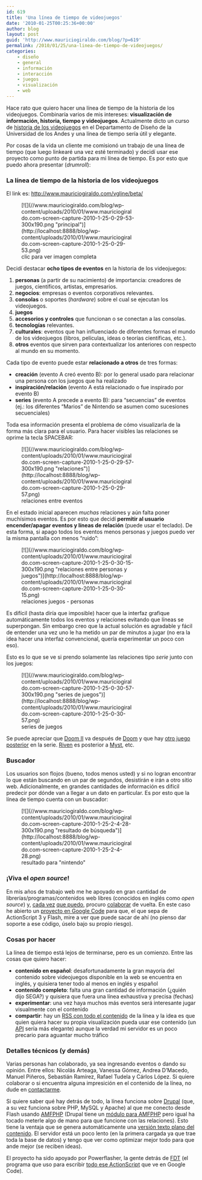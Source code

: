 ```yaml
---
id: 619
title: 'Una línea de tiempo de videojuegos'
date: '2010-01-25T00:25:36+00:00'
author: blog
layout: post
guid: 'http://www.mauriciogiraldo.com/blog/?p=619'
permalink: /2010/01/25/una-linea-de-tiempo-de-videojuegos/
categories:
    - diseño
    - general
    - información
    - interacción
    - juegos
    - visualización
    - web
---
```


Hace rato que quiero hacer una línea de tiempo de la historia de los videojuegos. Combinaría varios de mis intereses: **visualización de información, historia, tiempo y videojuegos**. Actualmente dicto un curso de [historia de los videojuegos](http://designblog.uniandes.edu.co/blogs/dise3223/ "blog del curso") en el Departamento de Diseño de la Universidad de los Andes y una línea de tiempo sería útil y elegante.

Por cosas de la vida un cliente me comisionó un trabajo de una línea de tiempo (que luego linkearé una vez esté terminado) y decidí usar ese proyecto como punto de partida para mi línea de tiempo. Es por esto que puedo ahora presentar (*drumroll*):

### La línea de tiempo de la historia de los videojuegos

El link es: <http://www.mauriciogiraldo.com/vgline/beta/>

<figure aria-describedby="caption-attachment-620" class="wp-caption alignnone" id="attachment_620" style="width: 300px">[![](//www.mauriciogiraldo.com/blog/wp-content/uploads/2010/01/www.mauriciogiraldo.com-screen-capture-2010-1-25-0-29-53-300x190.png "principal")](http://localhost:8888/blog/wp-content/uploads/2010/01/www.mauriciogiraldo.com-screen-capture-2010-1-25-0-29-53.png)<figcaption class="wp-caption-text" id="caption-attachment-620">clic para ver imagen completa</figcaption></figure>

Decidí destacar **ocho tipos de eventos** en la historia de los videojuegos:

1. **personas** (a partir de su nacimiento) de importancia: creadores de juegos, científicos, artistas, empresarios.
2. **negocios**: empresas o eventos corporativos relevantes.
3. **consolas** o soportes (*hardware*) sobre el cual se ejecutan los videojuegos.
4. **juegos**
5. **accesorios y controles** que funcionan o se conectan a las consolas.
6. **tecnologías** relevantes.
7. **culturales**: eventos que han influenciado de diferentes formas el mundo de los videojuegos (libros, películas, ideas o teorías científicas, etc.).
8. **otros** eventos que sirven para contextualizar los anteriores con respecto al mundo en su momento.

Cada tipo de evento puede estar **relacionado a otros** de tres formas:

- **creación** (evento A creó evento B): por lo general usado para relacionar una persona con los juegos que ha realizado
- **inspiración/relación** (evento A está relacionado o fue inspirado por evento B)
- **series** (evento A precede a evento B): para “secuencias” de eventos (ej.: los diferentes “Marios” de Nintendo se asumen como sucesiones secuenciales)

Toda esa información presenta el problema de cómo visualizarla de la forma más clara para el usuario. Para hacer visibles las relaciones se oprime la tecla SPACEBAR:

<figure aria-describedby="caption-attachment-621" class="wp-caption alignnone" id="attachment_621" style="width: 300px">[![](//www.mauriciogiraldo.com/blog/wp-content/uploads/2010/01/www.mauriciogiraldo.com-screen-capture-2010-1-25-0-29-57-300x190.png "relaciones")](http://localhost:8888/blog/wp-content/uploads/2010/01/www.mauriciogiraldo.com-screen-capture-2010-1-25-0-29-57.png)<figcaption class="wp-caption-text" id="caption-attachment-621">relaciones entre eventos</figcaption></figure>

En el estado inicial aparecen *muchas* relaciones y aún falta poner muchísimos eventos. Es por esto que decidí **permitir al usuario encender/apagar eventos y líneas de relación** (puede usar el teclado). De esta forma, si apago todos los eventos menos personas y juegos puedo ver la misma pantalla con menos “ruido”:

<figure aria-describedby="caption-attachment-622" class="wp-caption alignnone" id="attachment_622" style="width: 300px">[![](//www.mauriciogiraldo.com/blog/wp-content/uploads/2010/01/www.mauriciogiraldo.com-screen-capture-2010-1-25-0-30-15-300x190.png "relaciones entre personas y juegos")](http://localhost:8888/blog/wp-content/uploads/2010/01/www.mauriciogiraldo.com-screen-capture-2010-1-25-0-30-15.png)<figcaption class="wp-caption-text" id="caption-attachment-622">relaciones juegos - personas</figcaption></figure>

Es difícil (hasta diría que imposible) hacer que la interfaz grafique automáticamente todos los eventos y relaciones evitando que líneas se superpongan. Sin embargo creo que la actual solución es agradable y fácil de entender una vez uno le ha metido un par de minutos a jugar (no era la idea hacer una interfaz convencional, quería experimentar un poco con eso).

Esto es lo que se ve si prendo solamente las relaciones tipo *serie* junto con los juegos:

<figure aria-describedby="caption-attachment-623" class="wp-caption alignnone" id="attachment_623" style="width: 300px">[![](//www.mauriciogiraldo.com/blog/wp-content/uploads/2010/01/www.mauriciogiraldo.com-screen-capture-2010-1-25-0-30-57-300x190.png "series de juegos")](http://localhost:8888/blog/wp-content/uploads/2010/01/www.mauriciogiraldo.com-screen-capture-2010-1-25-0-30-57.png)<figcaption class="wp-caption-text" id="caption-attachment-623">series de juegos</figcaption></figure>

Se puede apreciar que [Doom II](http://www.mauriciogiraldo.com/vgline/beta/#/338 "Doom II en la línea de tiempo") va después de [Doom](http://www.mauriciogiraldo.com/vgline/beta/#/323 "Doom en la línea de tiempo") y que hay [otro juego posterior](http://www.mauriciogiraldo.com/vgline/beta/#/342 "Doom III en la línea de tiempo") en la serie. [Riven](http://www.mauriciogiraldo.com/vgline/beta/#/267 "Riven en la línea de tiempo") es posterior a [Myst](http://www.mauriciogiraldo.com/vgline/beta/#/265 "Myst en la línea de tiempo"), etc.

### Buscador

Los usuarios son flojos (bueno, todos menos usted) y si no logran encontrar lo que están buscando en un par de segundos, desistirán e irán a otro sitio web. Adicionalmente, en grandes cantidades de información es difícil predecir por dónde van a llegar a un dato en particular. Es por esto que la línea de tiempo cuenta con un buscador:

<figure aria-describedby="caption-attachment-624" class="wp-caption alignnone" id="attachment_624" style="width: 300px">[![](//www.mauriciogiraldo.com/blog/wp-content/uploads/2010/01/www.mauriciogiraldo.com-screen-capture-2010-1-25-2-4-28-300x190.png "resultado de búsqueda")](http://localhost:8888/blog/wp-content/uploads/2010/01/www.mauriciogiraldo.com-screen-capture-2010-1-25-2-4-28.png)<figcaption class="wp-caption-text" id="caption-attachment-624">resultado para "nintendo"</figcaption></figure>

### ¡Viva el *open source*!

En mis años de trabajo web me he apoyado en gran cantidad de librerías/programas/contenidos web libres (conocidos en inglés como *open source*) y, [cada vez](http://sourceforge.net/projects/dmcourseware/ "Digital Media Courseware, proyecto en colaboración con Hernando Barragán") [que puedo](http://sourceforge.net/projects/spaw-cf "SPAW-CF, una versión ColdFusion de un editor de texto web"), procuro [colaborar](http://stackoverflow.com/users/160933/mga "mi perfil en Stack Overflow") de vuelta. En este caso he abierto un [proyecto en Google Code](http://code.google.com/p/vgline/) para que, el que sepa de ActionScript 3 y Flash, mire a ver que puede sacar de ahí (no pienso dar soporte a ese código, úselo bajo su propio riesgo).

### Cosas por hacer

La línea de tiempo está lejos de terminarse, pero es un comienzo. Entre las cosas que quiero hacer:

- **contenido en español**: desafortunadamente la gran mayoría del contenido sobre videojuegos disponible en la web se encuentra en inglés, y quisiera tener todo al menos en inglés y español
- **contenido completo**: falta una gran cantidad de información (¿quién dijo SEGA?) y quisiera que fuera una línea exhaustiva y precisa (fechas)
- **experimentar**: una vez haya muchos más eventos será interesante jugar visualmente con el contenido
- **compartir**: hay un [RSS con todo el contenido](http://www.mauriciogiraldo.com/vgline/rss/event/feed) de la línea y la idea es que quien quiera hacer su propia visualización pueda usar ese contenido (un [API](http://en.wikipedia.org/wiki/Application_programming_interface) sería más elegante) aunque la verdad mi servidor es un poco precario para aguantar mucho tráfico

### Detalles técnicos (y demás)

Varias personas han colaborado, ya sea ingresando eventos o dando su opinión. Entre ellos: Nicolás Arteaga, Vanessa Gómez, Andrea D’Macedo, Manuel Piñeros, Sebastián Ramírez, Rafael Tudela y Cárlos López. Si quiere colaborar o si encuentra alguna impresición en el contenido de la línea, no dude en [contactarme](../../vgline/contact).

Si quiere saber qué hay detrás de todo, la línea funciona sobre [Drupal](http://drupal.org/) (que, a su vez funciona sobre PHP, MySQL y Apache) al que me conecto desde Flash usando [AMFPHP](http://www.amfphp.org/) (Drupal tiene un [módulo para AMFPHP](http://drupal.org/project/amfphp) pero igual ha tocado meterle algo de mano para que funcione con las relaciones). Esto tiene la ventaja que se genera automáticamente una [versión texto plano del contenido](http://www.mauriciogiraldo.com/vgline/). El servidor está un poco lento (en la primera cargada ya que trae toda la base de datos) y tengo que ver como optimizar mejor todo para que ande mejor (se reciben ideas).

El proyecto ha sido apoyado por Powerflasher, la gente detrás de [FDT](http://www.fdt.powerflasher.com/) (el programa que uso para escribir [todo ese ActionScript](http://code.google.com/p/vgline/source/browse/trunk/src/com/pingpongestudio/timeline/Timeline.as "un pocotón de ActionScript") que ve en Google Code).